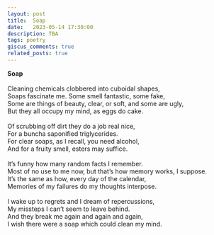 ```yaml
---
layout: post
title:  Soap
date:   2023-05-14 17:30:00
description: TBA
tags: poetry
giscus_comments: true
related_posts: true
---
```


<div class="poem">
<b>Soap</b><br><br>Cleaning chemicals clobbered into cuboidal shapes,<br>Soaps fascinate me. Some smell fantastic, some fake,<br>Some are things of beauty, clear, or soft, and some are ugly,<br>But they all occupy my mind, as eggs do cake.<br><br>Of scrubbing off dirt they do a job real nice,<br>For a buncha saponified triglycerides. <br>For clear soaps, as I recall, you need alcohol,<br>And for a fruity smell, esters may suffice.<br><br>It’s funny how many random facts I remember.<br>Most of no use to me now, but that’s how memory works, I suppose.<br>It’s the same as how, every day of the calendar,<br>Memories of my failures do my thoughts interpose.<br><br>I wake up to regrets and I dream of repercussions,<br>My missteps I can’t seem to leave behind.<br>And they break me again and again and again,<br>I wish there were a soap which could clean my mind.</div>